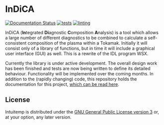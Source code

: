 # InDiCA

[![Documentation
Status](https://readthedocs.org/projects/indica-ukaea/badge/?version=latest)](https://indica-ukaea.readthedocs.io/en/latest/?badge=latest)
[![tests](https://github.com/ukaea/Indica/workflows/tests/badge.svg)](https://github.com/ukaea/Indica/actions?query=workflow%3Atests)
[![linting](https://github.com/ukaea/Indica/workflows/linting/badge.svg)](https://github.com/ukaea/Indica/actions?query=workflow%3Alinting)

InDiCA (**In**tegrated **Di**agnostic **C**omposition **A**nalysis) is
a tool which allows a large number of different diagnostics to be
combined to calculate a self-consistent composition of the plasma
within a Tokamak. Initially it will consist only of a library of
functions, but in time it will include a graphical user interface
(GUI) as well. This is a rewrite of the IDL program WSX.

Currently the library is under active development. The overall design
work has been finished and tests are now being written to define its
detailed behaviour. Functionality will be implemented over the coming
months. In addition to the (rapidly changing) code, this repository
holds the documentation for this project, [which can be read
here](http://cmacmack.gitpages.ccfe.ac.uk/impurities).

## License

Intuitemp is distributed under the [GNU General Public License version
3](LICENSE.md) or, at your option, any later version.
